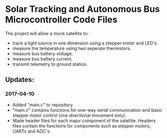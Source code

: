# Solar Tracking and Autonomous Bus Microcontroller Code Files
The project will allow a mock satellite to:

- track a light source in one dimension using a stepper motor and LED's.
- measure the temperature using two seperate thermistors.
- measure bus battery voltage.
- measure bus battery current.
- transmit telemetry to ground station.

## Updates:

### 2017-04-10

- Added "main.c" to repository.
- "main.c" contains functions for one-way serial communication and basic stepper motor control (one directional movement only).
- Made header files for each major component of the satellite. Headers files contain the functions for components such as stepper motors, UARTs and ADC's.
